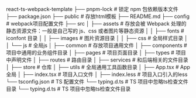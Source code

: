 react-ts-webpack-template
├── pnpm-lock # 锁定 npm 包依赖版本文件
├── package.json
├── public # 存放html模板
├── README.md
├── config # webpack项目配置文件
├── src
│ ├── assets # 存放会被 Webpack 处理的静态资源文件：一般是自己写的 js、css 或者图片等静态资源
│ │ ├── fonts # iconfont 目录
│ │ ├── images # 图片资源目录
│ │ ├── css # 全局样式目录
│ │ └── js # 全局js
│ ├── common # 存放项目通用文件
│ ├── components # 项目中通用的业务组件目录
│ ├── pages # 项目页面目录
│ ├── types # 项目中声明文件
│ ├── routes # 路由目录
│ ├── services # 和后端相关的文件目录
│ ├── store # 仓库
│ ├── utils # 全局通用工具函数目录
│ ├── App.tsx # App全局
│ ├── index.tsx # 项目入口文件
│ ├── index.less # 项目入口引入的less
└── tsconfig.json # TS 配置文件
└── typing.d.ts # TS 项目中忽略ts检查文件目录
└── typing.d.ts # TS 项目中忽略ts检查文件目录

